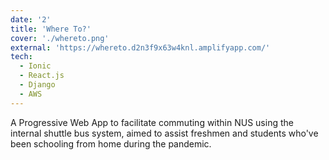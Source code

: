 ```yaml
---
date: '2'
title: 'Where To?'
cover: './whereto.png'
external: 'https://whereto.d2n3f9x63w4knl.amplifyapp.com/'
tech:
  - Ionic
  - React.js
  - Django
  - AWS
---
```


A Progressive Web App to facilitate commuting within NUS using the internal shuttle bus system, aimed to assist freshmen and students who've been schooling from home during the pandemic.
